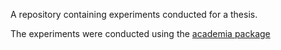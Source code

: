 A repository containing experiments conducted for a thesis.

The experiments were conducted using the [academia package](https://github.com/krezelj/academia)
